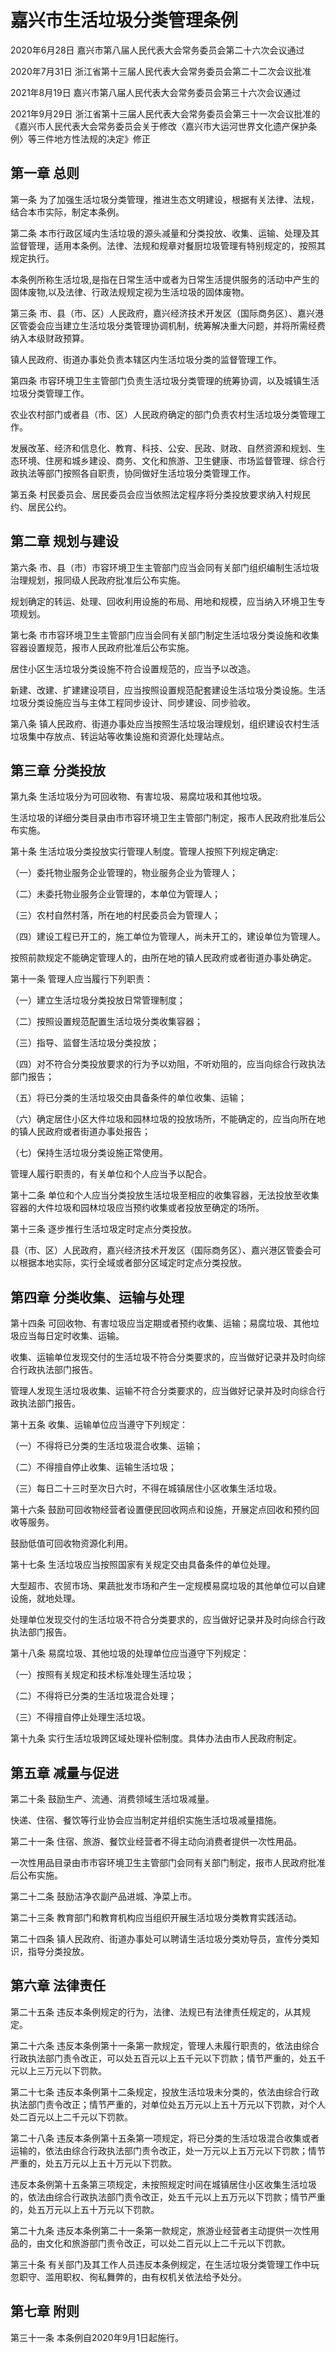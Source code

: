 # 嘉兴市生活垃圾分类管理条例

2020年6月28日 嘉兴市第八届人民代表大会常务委员会第二十六次会议通过

2020年7月31日 浙江省第十三届人民代表大会常务委员会第二十二次会议批准

2021年8月19日 嘉兴市第八届人民代表大会常务委员会第三十六次会议通过

2021年9月29日 浙江省第十三届人民代表大会常务委员会第三十一次会议批准的《嘉兴市人民代表大会常务委员会关于修改〈嘉兴市大运河世界文化遗产保护条例〉等三件地方性法规的决定》修正



## 第一章  总则

第一条 为了加强生活垃圾分类管理，推进生态文明建设，根据有关法律、法规，结合本市实际，制定本条例。

第二条 本市行政区域内生活垃圾的源头减量和分类投放、收集、运输、处理及其监督管理，适用本条例。法律、法规和规章对餐厨垃圾管理有特别规定的，按照其规定执行。

本条例所称生活垃圾,是指在日常生活中或者为日常生活提供服务的活动中产生的固体废物,以及法律、行政法规规定视为生活垃圾的固体废物。

第三条 市、县（市、区）人民政府，嘉兴经济技术开发区（国际商务区）、嘉兴港区管委会应当建立生活垃圾分类管理协调机制，统筹解决重大问题，并将所需经费纳入本级财政预算。

镇人民政府、街道办事处负责本辖区内生活垃圾分类的监督管理工作。

第四条 市容环境卫生主管部门负责生活垃圾分类管理的统筹协调，以及城镇生活垃圾分类管理工作。

农业农村部门或者县（市、区）人民政府确定的部门负责农村生活垃圾分类管理工作。

发展改革、经济和信息化、教育、科技、公安、民政、财政、自然资源和规划、生态环境、住房和城乡建设、商务、文化和旅游、卫生健康、市场监督管理、综合行政执法等部门按照各自职责，协同做好生活垃圾分类管理工作。

第五条 村民委员会、居民委员会应当依照法定程序将分类投放要求纳入村规民约、居民公约。

## 第二章  规划与建设

第六条 市、县（市）市容环境卫生主管部门应当会同有关部门组织编制生活垃圾治理规划，报同级人民政府批准后公布实施。

规划确定的转运、处理、回收利用设施的布局、用地和规模，应当纳入环境卫生专项规划。

第七条 市市容环境卫生主管部门应当会同有关部门制定生活垃圾分类设施和收集容器设置规范，报市人民政府批准后公布实施。

居住小区生活垃圾分类设施不符合设置规范的，应当予以改造。

新建、改建、扩建建设项目，应当按照设置规范配套建设生活垃圾分类设施。生活垃圾分类设施应当与主体工程同步设计、同步建设、同步验收。

第八条 镇人民政府、街道办事处应当按照生活垃圾治理规划，组织建设农村生活垃圾集中存放点、转运站等收集设施和资源化处理站点。

## 第三章  分类投放

第九条 生活垃圾分为可回收物、有害垃圾、易腐垃圾和其他垃圾。

生活垃圾的详细分类目录由市市容环境卫生主管部门制定，报市人民政府批准后公布实施。

第十条 生活垃圾分类投放实行管理人制度。管理人按照下列规定确定:

（一）委托物业服务企业管理的，物业服务企业为管理人；

（二）未委托物业服务企业管理的，本单位为管理人；

（三）农村自然村落，所在地的村民委员会为管理人；

（四）建设工程已开工的，施工单位为管理人，尚未开工的，建设单位为管理人。

按照前款规定不能确定管理人的，由所在地的镇人民政府或者街道办事处确定。

第十一条 管理人应当履行下列职责：

（一）建立生活垃圾分类投放日常管理制度；

（二）按照设置规范配置生活垃圾分类收集容器；

（三）指导、监督生活垃圾分类投放；

（四）对不符合分类投放要求的行为予以劝阻，不听劝阻的，应当向综合行政执法部门报告；

（五）将已分类的生活垃圾交由具备条件的单位收集、运输；

（六）确定居住小区大件垃圾和园林垃圾的投放场所，不能确定的，应当向所在地的镇人民政府或者街道办事处报告；

（七）保持生活垃圾分类设施正常使用。

管理人履行职责的，有关单位和个人应当予以配合。

第十二条 单位和个人应当分类投放生活垃圾至相应的收集容器，无法投放至收集容器的大件垃圾和园林垃圾应当预约收集或者投放至确定的场所。

第十三条 逐步推行生活垃圾定时定点分类投放。

县（市、区）人民政府，嘉兴经济技术开发区（国际商务区）、嘉兴港区管委会可以根据本地实际，实行全域或者部分区域定时定点分类投放。

## 第四章  分类收集、运输与处理

第十四条 可回收物、有害垃圾应当定期或者预约收集、运输；易腐垃圾、其他垃圾应当每日定时收集、运输。

收集、运输单位发现交付的生活垃圾不符合分类要求的，应当做好记录并及时向综合行政执法部门报告。

管理人发现生活垃圾收集、运输不符合分类要求的，应当做好记录并及时向综合行政执法部门报告。

第十五条 收集、运输单位应当遵守下列规定：

（一）不得将已分类的生活垃圾混合收集、运输；

（二）不得擅自停止收集、运输生活垃圾；

（三）每日二十三时至次日六时，不得在城镇居住小区收集生活垃圾。

第十六条 鼓励可回收物经营者设置便民回收网点和设施，开展定点回收和预约回收等服务。

鼓励低值可回收物资源化利用。

第十七条 生活垃圾应当按照国家有关规定交由具备条件的单位处理。

大型超市、农贸市场、果蔬批发市场和产生一定规模易腐垃圾的其他单位可以自建设施，就地处理。

处理单位发现交付的生活垃圾不符合分类要求的，应当做好记录并及时向综合行政执法部门报告。

第十八条 易腐垃圾、其他垃圾的处理单位应当遵守下列规定：

（一）按照有关规定和技术标准处理生活垃圾；

（二）不得将已分类的生活垃圾混合处理；

（三）不得擅自停止处理生活垃圾。

第十九条 实行生活垃圾跨区域处理补偿制度。具体办法由市人民政府制定。

## 第五章  减量与促进

第二十条 鼓励生产、流通、消费领域生活垃圾减量。

快递、住宿、餐饮等行业协会应当制定并组织实施生活垃圾减量措施。

第二十一条 住宿、旅游、餐饮业经营者不得主动向消费者提供一次性用品。

一次性用品目录由市市容环境卫生主管部门会同有关部门制定，报市人民政府批准后公布实施。

第二十二条 鼓励洁净农副产品进城、净菜上市。

第二十三条 教育部门和教育机构应当组织开展生活垃圾分类教育实践活动。

第二十四条 镇人民政府、街道办事处可以聘请生活垃圾分类劝导员，宣传分类知识，指导分类投放。

## 第六章  法律责任

第二十五条 违反本条例规定的行为，法律、法规已有法律责任规定的，从其规定。

第二十六条 违反本条例第十一条第一款规定，管理人未履行职责的，依法由综合行政执法部门责令改正，可以处五百元以上五千元以下罚款；情节严重的，处五千元以上三万元以下罚款。

第二十七条 违反本条例第十二条规定，投放生活垃圾未分类的，依法由综合行政执法部门责令改正；情节严重的，对单位处五万元以上五十万元以下罚款，对个人处二百元以上二千元以下罚款。

第二十八条 违反本条例第十五条第一项规定，将已分类的生活垃圾混合收集或者运输的，依法由综合行政执法部门责令改正，处一万元以上五万元以下罚款；情节严重的，处五万元以上五十万元以下罚款。

违反本条例第十五条第三项规定，未按照规定时间在城镇居住小区收集生活垃圾的，依法由综合行政执法部门责令改正，处五千元以上五万元以下罚款；情节严重的，处五万元以上五十万元以下罚款。

第二十九条 违反本条例第二十一条第一款规定，旅游业经营者主动提供一次性用品的，由文化和旅游部门责令改正，可以处二百元以上二千元以下罚款。

第三十条 有关部门及其工作人员违反本条例规定，在生活垃圾分类管理工作中玩忽职守、滥用职权、徇私舞弊的，由有权机关依法给予处分。

## 第七章  附则

第三十一条 本条例自2020年9月1日起施行。